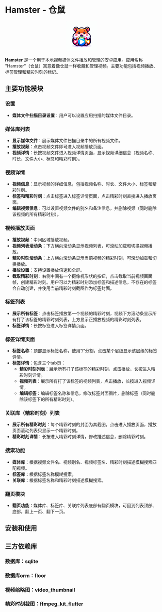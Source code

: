# Hamster - 仓鼠

<div align=center><img src="https://github.com/AaronLiu666666/hamester/blob/master/android/app/src/main/res/mipmap-hdpi/hamester_logo.png" width="100px" height="100px"></div>

**Hamster** 是一个用于本地视频媒体文件播放和管理的安卓应用。应用名称 "Hamster"（仓鼠）寓意着像仓鼠一样收藏和管理视频。主要功能包括视频播放、标签管理和精彩时刻的标记。

## 主要功能模块

### 设置

- **媒体文件扫描目录设置**：用户可以设置应用扫描的媒体文件目录。

### 媒体库列表

- **显示媒体文件**：展示媒体文件扫描目录中的所有视频文件。
- **播放视频**：点击视频文件即可进入视频播放页面。
- **视频详情**：长按视频文件进入视频详情页面，显示视频详细信息（视频名称、时长、文件大小、标签和精彩时刻）。

### 视频详情

- **视频信息**：显示视频的详细信息，包括视频名称、时长、文件大小、标签和精彩时刻。
- **标签和精彩时刻**：点击标签进入标签详情页面，点击精彩时刻直接进入播放页面。
- **编辑视频信息**：可以设置视频文件的别名和备注信息，并删除视频（同时删除该视频的所有精彩时刻）。

### 视频播放页面

- **播放视频**：中间区域播放视频。
- **视频列表滚动条**：下方横向滚动条显示视频列表，可滚动加载和切换视频播放。
- **精彩时刻滚动条**：上方横向滚动条显示当前视频的精彩时刻，可滚动加载和切换播放。
- **播放设置**：支持设置播放倍速和全屏。
- **截取精彩时刻**：右侧中间有一个摄像机形状的按钮，点击截取当前视频画面帧，创建精彩时刻。用户可以为精彩时刻添加标签和描述信息，不存在的标签会自动创建，并使用当前精彩时刻截图作为标签封面。

### 标签列表

- **展示所有标签**：点击标签播放第一个视频的精彩时刻，视频下方滚动条显示所有打了该标签的精彩时刻列表，上方显示正播放视频的精彩时刻列表。
- **标签详情**：长按标签进入标签详情页面。

### 标签详情页面

- **标签名称**：顶部显示标签名称，使用“/”分割，点击某个层级显示该层级的标签详情。
- **标签详情**：包含三个tab页：
    - **精彩时刻列表**：展示所有打了该标签的精彩时刻，点击播放，长按进入精彩时刻详情。
    - **视频列表**：展示所有打了该标签的视频列表，点击播放，长按进入视频详情。
    - **编辑标签**：编辑标签名称和信息，修改标签封面图片，删除标签（同时删除该标签下的所有精彩时刻）。

### 关联库（精彩时刻）列表

- **展示所有精彩时刻**：每个精彩时刻的封面为其截图。点击进入播放页面，播放页面滚动列表只显示一个精彩时刻。
- **精彩时刻详情**：长按进入精彩时刻详情，修改描述信息，删除精彩时刻。

### 搜索功能

- **媒体库**：根据视频文件名、视频别名、视频标签名、精彩时刻描述模糊搜索匹配视频。
- **标签库**：根据标签名称模糊搜索。
- **关联库**：根据标签名称和精彩时刻描述模糊搜索。

### 翻页模块

- **翻页功能**：媒体库、标签库、关联库列表底部有翻页模块，可回到列表顶部、底部，翻上一页、翻下一页。

## 安装和使用


## 三方依赖库

### 数据库：sqlite

### 数据库orm：floor

### 视频缩略图：video_thumbnail

### 精彩时刻截图：ffmpeg_kit_flutter